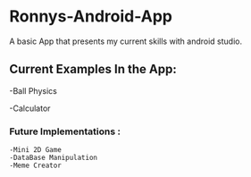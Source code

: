 # Ronnys-Android-App

A basic App that presents my current skills with android studio. 

## Current Examples In the App:
-Ball Physics

-Calculator

  ### Future Implementations :
    -Mini 2D Game
    -DataBase Manipulation
    -Meme Creator
